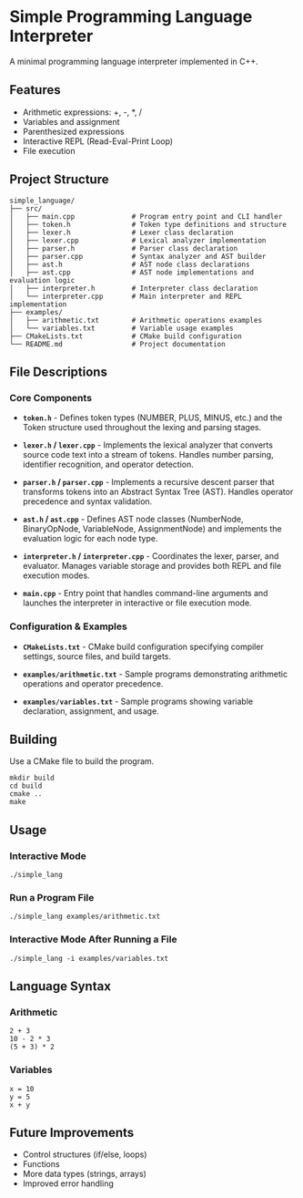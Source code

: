 # Simple Programming Language Interpreter

A minimal programming language interpreter implemented in C++.

## Features

- Arithmetic expressions: +, -, *, /
- Variables and assignment
- Parenthesized expressions
- Interactive REPL (Read-Eval-Print Loop)
- File execution

## Project Structure

```
simple_language/
├── src/
│   ├── main.cpp              # Program entry point and CLI handler
│   ├── token.h               # Token type definitions and structure
│   ├── lexer.h               # Lexer class declaration
│   ├── lexer.cpp             # Lexical analyzer implementation
│   ├── parser.h              # Parser class declaration
│   ├── parser.cpp            # Syntax analyzer and AST builder
│   ├── ast.h                 # AST node class declarations
│   ├── ast.cpp               # AST node implementations and evaluation logic
│   ├── interpreter.h         # Interpreter class declaration
│   └── interpreter.cpp       # Main interpreter and REPL implementation
├── examples/
│   ├── arithmetic.txt        # Arithmetic operations examples
│   └── variables.txt         # Variable usage examples
├── CMakeLists.txt            # CMake build configuration
└── README.md                 # Project documentation
```

## File Descriptions

### Core Components

- **`token.h`** - Defines token types (NUMBER, PLUS, MINUS, etc.) and the Token structure used throughout the lexing and parsing stages.

- **`lexer.h` / `lexer.cpp`** - Implements the lexical analyzer that converts source code text into a stream of tokens. Handles number parsing, identifier recognition, and operator detection.

- **`parser.h` / `parser.cpp`** - Implements a recursive descent parser that transforms tokens into an Abstract Syntax Tree (AST). Handles operator precedence and syntax validation.

- **`ast.h` / `ast.cpp`** - Defines AST node classes (NumberNode, BinaryOpNode, VariableNode, AssignmentNode) and implements the evaluation logic for each node type.

- **`interpreter.h` / `interpreter.cpp`** - Coordinates the lexer, parser, and evaluator. Manages variable storage and provides both REPL and file execution modes.

- **`main.cpp`** - Entry point that handles command-line arguments and launches the interpreter in interactive or file execution mode.

### Configuration & Examples

- **`CMakeLists.txt`** - CMake build configuration specifying compiler settings, source files, and build targets.

- **`examples/arithmetic.txt`** - Sample programs demonstrating arithmetic operations and operator precedence.

- **`examples/variables.txt`** - Sample programs showing variable declaration, assignment, and usage.

## Building

Use a CMake file to build the program.

```
mkdir build
cd build
cmake ..
make
```

## Usage

### Interactive Mode

```
./simple_lang
```

### Run a Program File

```
./simple_lang examples/arithmetic.txt
```

### Interactive Mode After Running a File

```
./simple_lang -i examples/variables.txt
```

## Language Syntax

### Arithmetic

```
2 + 3
10 - 2 * 3
(5 + 3) * 2
```

### Variables

```
x = 10
y = 5
x + y
```

## Future Improvements

- Control structures (if/else, loops)
- Functions
- More data types (strings, arrays)
- Improved error handling

